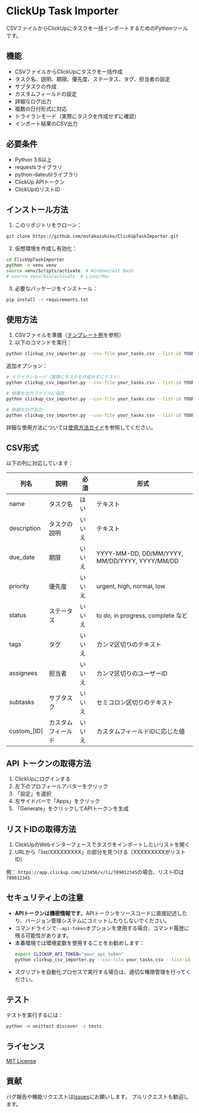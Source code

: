 # ClickUp Task Importer

CSVファイルからClickUpにタスクを一括インポートするためのPythonツールです。

## 機能

- CSVファイルからClickUpにタスクを一括作成
- タスク名、説明、期限、優先度、ステータス、タグ、担当者の設定
- サブタスクの作成
- カスタムフィールドの設定
- 詳細なログ出力
- 複数の日付形式に対応
- ドライランモード（実際にタスクを作成せずに確認）
- インポート結果のCSV出力

## 必要条件

- Python 3.6以上
- requestsライブラリ
- python-dateutilライブラリ
- ClickUp APIトークン
- ClickUpのリストID

## インストール方法

1. このリポジトリをクローン：
```bash
git clone https://github.com/ootakazuhiko/ClickUpTaskImporter.git
```

2. 仮想環境を作成し有効化：
```bash
cd ClickUpTaskImporter
python -m venv venv
source venv/Scripts/activate  # Windows/Git Bash
# source venv/bin/activate  # Linux/Mac
```

3. 必要なパッケージをインストール：
```bash
pip install -r requirements.txt
```

## 使用方法

1. CSVファイルを準備（[テンプレート例](./template/tasks_template.csv)を参照）
2. 以下のコマンドを実行：

```bash
python clickup_csv_importer.py --csv-file your_tasks.csv --list-id YOUR_LIST_ID --api-token YOUR_API_TOKEN
```

追加オプション：
```bash
# ドライランモード（実際にタスクを作成せずにテスト）
python clickup_csv_importer.py --csv-file your_tasks.csv --list-id YOUR_LIST_ID --api-token YOUR_API_TOKEN --dry-run

# 結果を出力ファイルに保存
python clickup_csv_importer.py --csv-file your_tasks.csv --list-id YOUR_LIST_ID --api-token YOUR_API_TOKEN --output results.csv

# 詳細なログ出力
python clickup_csv_importer.py --csv-file your_tasks.csv --list-id YOUR_LIST_ID --api-token YOUR_API_TOKEN --verbose
```

詳細な使用方法については[使用方法ガイド](./usage-instructions.md)を参照してください。

## CSV形式

以下の列に対応しています：

| 列名 | 説明 | 必須 | 形式 |
|-----|------|-----|-----|
| name | タスク名 | はい | テキスト |
| description | タスクの説明 | いいえ | テキスト |
| due_date | 期限 | いいえ | YYYY-MM-DD, DD/MM/YYYY, MM/DD/YYYY, YYYY/MM/DD |
| priority | 優先度 | いいえ | urgent, high, normal, low |
| status | ステータス | いいえ | to do, in progress, complete など |
| tags | タグ | いいえ | カンマ区切りのテキスト |
| assignees | 担当者 | いいえ | カンマ区切りのユーザーID |
| subtasks | サブタスク | いいえ | セミコロン区切りのテキスト |
| custom_[ID] | カスタムフィールド | いいえ | カスタムフィールドIDに応じた値 |

## API トークンの取得方法

1. ClickUpにログインする
2. 左下のプロフィールアバターをクリック
3. 「設定」を選択
4. 左サイドバーで「Apps」をクリック
5. 「Generate」をクリックしてAPIトークンを生成

## リストIDの取得方法

1. ClickUpのWebインターフェースでタスクをインポートしたいリストを開く
2. URLから「list/XXXXXXXXX」の部分を見つける（XXXXXXXXXがリストID）

例： `https://app.clickup.com/123456/v/li/789012345`の場合、リストIDは`789012345`

## セキュリティ上の注意

- **APIトークンは機密情報です**。APIトークンをソースコードに直接記述したり、バージョン管理システムにコミットしたりしないでください。
- コマンドラインで`--api-token`オプションを使用する場合、コマンド履歴に残る可能性があります。
- 本番環境では環境変数を使用することをお勧めします：
  ```bash
  export CLICKUP_API_TOKEN="your_api_token"
  python clickup_csv_importer.py --csv-file your_tasks.csv --list-id YOUR_LIST_ID --api-token $CLICKUP_API_TOKEN
  ```
- スクリプトを自動化プロセスで実行する場合は、適切な権限管理を行ってください。

## テスト

テストを実行するには：

```bash
python -m unittest discover -s tests
```

## ライセンス

[MIT License](./LICENSE)

## 貢献

バグ報告や機能リクエストは[Issues](https://github.com/ootakazuhiko/ClickUpTaskImporter/issues)にお願いします。
プルリクエストも歓迎します。